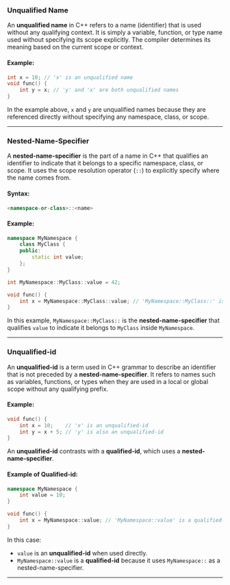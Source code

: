 ### Unqualified Name

An **unqualified name** in C++ refers to a name (identifier) that is used without any qualifying context. It is simply a variable, function, or type name used without specifying its scope explicitly. The compiler determines its meaning based on the current scope or context.

#### Example:

```cpp
int x = 10; // 'x' is an unqualified name
void func() {
    int y = x; // 'y' and 'x' are both unqualified names
}
```

In the example above, `x` and `y` are unqualified names because they are referenced directly without specifying any namespace, class, or scope.

---

### Nested-Name-Specifier

A **nested-name-specifier** is the part of a name in C++ that qualifies an identifier to indicate that it belongs to a specific namespace, class, or scope. It uses the scope resolution operator (`::`) to explicitly specify where the name comes from.

#### Syntax:

```cpp
<namespace-or-class>::<name>
```

#### Example:

```cpp
namespace MyNamespace {
    class MyClass {
    public:
        static int value;
    };
}

int MyNamespace::MyClass::value = 42;

void func() {
    int x = MyNamespace::MyClass::value; // 'MyNamespace::MyClass::' is the nested-name-specifier
}
```

In this example, `MyNamespace::MyClass::` is the **nested-name-specifier** that qualifies `value` to indicate it belongs to `MyClass` inside `MyNamespace`.

---

### Unqualified-id

An **unqualified-id** is a term used in C++ grammar to describe an identifier that is not preceded by a **nested-name-specifier**. It refers to names such as variables, functions, or types when they are used in a local or global scope without any qualifying prefix.

#### Example:

```cpp
void func() {
    int x = 10;    // 'x' is an unqualified-id
    int y = x + 5; // 'y' is also an unqualified-id
}
```

An **unqualified-id** contrasts with a **qualified-id**, which uses a **nested-name-specifier**.

#### Example of Qualified-id:

```cpp
namespace MyNamespace {
    int value = 10;
}

void func() {
    int x = MyNamespace::value; // 'MyNamespace::value' is a qualified-id
}
```

In this case:

- `value` is an **unqualified-id** when used directly.
- `MyNamespace::value` is a **qualified-id** because it uses `MyNamespace::` as a nested-name-specifier.

---
